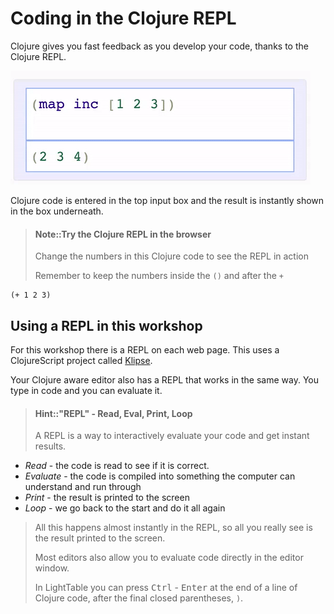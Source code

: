 # Coding in the Clojure REPL

Clojure gives you fast feedback as you develop your code, thanks to the Clojure REPL.

![Klipse in action with Clojure](/images/klipse-clojure-snippet.gif)

Clojure code is entered in the top input box and the result is instantly shown in the box underneath.

> #### Note::Try the Clojure REPL in the browser
> Change the numbers in this Clojure code to see the REPL in action
>
> Remember to keep the numbers inside the `()` and after the `+`
```eval-clojure
(+ 1 2 3)
```


## Using a REPL in this workshop

For this workshop there is a REPL on each web page.  This uses a ClojureScript project called [Klipse](https://www.klipse.tech).

Your Clojure aware editor also has a REPL that works in the same way.  You type in code and you can evaluate it.


> #### Hint::"REPL" - **R**ead, **E**val, **P**rint, **L**oop
> A REPL is a way to interactively evaluate your code and get instant results.
* _Read_ - the code is read to see if it is correct.
* _Evaluate_ - the code is compiled into something the computer can understand and run through
* _Print_ - the result is printed to the screen
* _Loop_ - we go back to the start and do it all again
>
> All this happens almost instantly in the REPL, so all you really see is the result printed to the screen.
>
> Most editors also allow you to evaluate code directly in the editor window.
>
> In LightTable you can press <kbd>Ctrl</kbd> - <kbd>Enter</kbd> at the end of a line of Clojure code, after the final closed parentheses, `)`.
